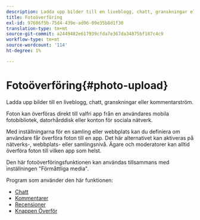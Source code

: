 ```yaml
---
description: Ladda upp bilder till en liveblogg, chatt, granskningar eller kommentarström.
title: Fotoöverföring
exl-id: 97606f5b-75d4-439e-ad96-09e35b8d1f30
translation-type: tm+mt
source-git-commit: a2449482e617939cfda7e367da34875bf187c4c9
workflow-type: tm+mt
source-wordcount: '114'
ht-degree: 1%

---
```


# Fotoöverföring{#photo-upload}

Ladda upp bilder till en liveblogg, chatt, granskningar eller kommentarström.

Foton kan överföras direkt till valfri app från en användares mobila fotobibliotek, datorhårddisk eller konton för sociala nätverk.

Med inställningarna för en samling eller webbplats kan du definiera om användare får överföra foton till en app. Det här alternativet kan aktiveras på nätverks-, webbplats- eller samlingsnivå. Ägare och moderatorer kan alltid överföra foton till vilken app som helst.

Den här fotoöverföringsfunktionen kan användas tillsammans med inställningen &quot;Förmåttliga media&quot;.

Program som använder den här funktionen:

* [Chatt](/help/using/c-about-apps/c-chat-app/c-chat-app.md#c_chat_app)
* [Kommentarer](/help/using/c-about-apps/c-comments/c-comments.md)
* [Recensioner](/help/using/c-about-apps/c-reviews-app/c-reviews-app.md#c_reviews_app)
* [Knappen Överför](/help/using/c-about-apps/c-upload-button-app/c-upload-button-app.md#c_upload_button_app)
